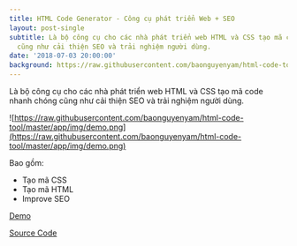 ```yaml
---
title: HTML Code Generator - Công cụ phát triển Web + SEO
layout: post-single
subtitle: Là bộ công cụ cho các nhà phát triển web HTML và CSS tạo mã code nhanh chóng
  cũng như cải thiện SEO và trải nghiệm người dùng.
date: '2018-07-03 20:00:00'
background: https://raw.githubusercontent.com/baonguyenyam/html-code-tool/master/app/img/demo.png
---
```


Là bộ công cụ cho các nhà phát triển web HTML và CSS tạo mã code nhanh chóng cũng như cải thiện SEO và trải nghiệm người dùng.  

![https://raw.githubusercontent.com/baonguyenyam/html-code-tool/master/app/img/demo.png](https://raw.githubusercontent.com/baonguyenyam/html-code-tool/master/app/img/demo.png)

Bao gồm:

- Tạo mã CSS
- Tạo mã HTML 
- Improve SEO 

[Demo](https://canhcamhtml.herokuapp.com)

[Source Code](https://github.com/baonguyenyam/html-code-tool)